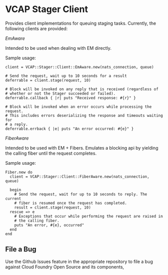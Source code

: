# VCAP Stager Client

Provides client implementations for queuing staging tasks. Currently, the
following clients are provided:

_EmAware_

Intended to be used when dealing with EM directly.

Sample usage:

    client = VCAP::Stager::Client::EmAware.new(nats_connection, queue)

    # Send the request, wait up to 10 seconds for a result
    deferrable = client.stage(request, 10)

    # Block will be invoked on any reply that is received (regardless of
    # whether or not the Stager succeeded or failed).
    deferrable.callback { |r| puts "Received response: #{r}" }

    # Block will be invoked when an error occurs while processing the request.
    # This includes errors deserializing the response and timeouts waiting for
    # a reply.
    deferrable.errback { |e| puts "An error occurred: #{e}" }

_FiberAware_

Intended to be used with EM + Fibers. Emulates a blocking api by yielding the
calling fiber until the request completes.

Sample usage:

    Fiber.new do
      client = VCAP::Stager::Client::FiberAware.new(nats_connection, queue)

      begin
        # Send the request, wait for up to 10 seconds to reply. The current
        # fiber is resumed once the request has completed.
        result = client.stage(request, 10)
      rescue => e
        # Exceptions that occur while performing the request are raised in
        # the calling fiber.
        puts "An error, #{e}, occurred"
      end
    end

## File a Bug

Use the Github Issues feature in the appropriate repository to file a bug against Cloud Foundry Open Source and its components, 
